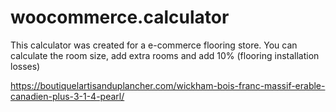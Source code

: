 # woocommerce.calculator

This calculator was created for a e-commerce flooring store.
You can calculate the room size, add extra rooms and add 10% (flooring installation losses)

https://boutiquelartisanduplancher.com/wickham-bois-franc-massif-erable-canadien-plus-3-1-4-pearl/
